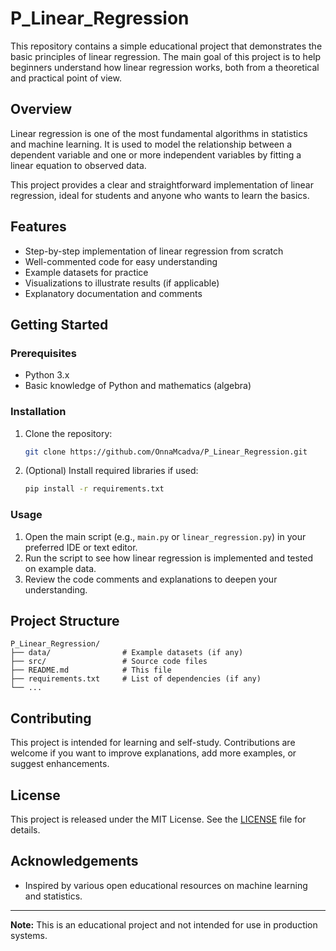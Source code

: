 # P_Linear_Regression

This repository contains a simple educational project that demonstrates the basic principles of linear regression. The main goal of this project is to help beginners understand how linear regression works, both from a theoretical and practical point of view.

## Overview

Linear regression is one of the most fundamental algorithms in statistics and machine learning. It is used to model the relationship between a dependent variable and one or more independent variables by fitting a linear equation to observed data.

This project provides a clear and straightforward implementation of linear regression, ideal for students and anyone who wants to learn the basics.

## Features

- Step-by-step implementation of linear regression from scratch
- Well-commented code for easy understanding
- Example datasets for practice
- Visualizations to illustrate results (if applicable)
- Explanatory documentation and comments

## Getting Started

### Prerequisites

- Python 3.x
- Basic knowledge of Python and mathematics (algebra)

### Installation

1. Clone the repository:

   ```bash
   git clone https://github.com/OnnaMcadva/P_Linear_Regression.git
   ```

2. (Optional) Install required libraries if used:

   ```bash
   pip install -r requirements.txt
   ```

### Usage

1. Open the main script (e.g., `main.py` or `linear_regression.py`) in your preferred IDE or text editor.
2. Run the script to see how linear regression is implemented and tested on example data.
3. Review the code comments and explanations to deepen your understanding.

## Project Structure

```
P_Linear_Regression/
├── data/                # Example datasets (if any)
├── src/                 # Source code files
├── README.md            # This file
├── requirements.txt     # List of dependencies (if any)
└── ...
```

## Contributing

This project is intended for learning and self-study. Contributions are welcome if you want to improve explanations, add more examples, or suggest enhancements.

## License

This project is released under the MIT License. See the [LICENSE](LICENSE) file for details.

## Acknowledgements

- Inspired by various open educational resources on machine learning and statistics.

---

**Note:** This is an educational project and not intended for use in production systems.